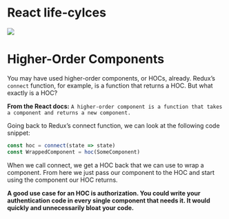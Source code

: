 # React life-cylces
<img src="https://camo.githubusercontent.com/af0801a9103f790cbdca1bee20df1f8055e36a33/68747470733a2f2f63646e2d696d616765732d312e6d656469756d2e636f6d2f6d61782f323030302f312a736e2d66746f7770305f565652626555414645434d412e706e67">

# Higher-Order Components

You may have used higher-order components, or HOCs, already. Redux’s `connect` function, for example, is a function that returns a HOC. But what exactly is a HOC?

**From the React docs:**
`A higher-order component is a function that takes a component and returns a new component.
`

Going back to Redux’s connect function, we can look at the following code snippet:

```javascript
const hoc = connect(state => state)
const WrappedComponent = hoc(SomeComponent)
```
When we call connect, we get a HOC back that we can use to wrap a component. From here we just pass our component to the HOC and start using the component our HOC returns.

**A good use case for an HOC is authorization. You could write your authentication code in every single component that needs it. It would quickly and unnecessarily bloat your code.**
